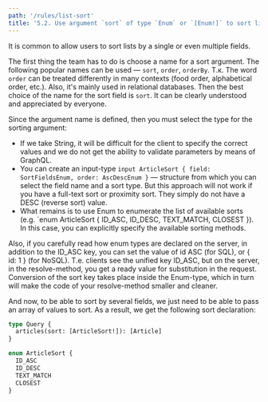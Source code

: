 ```yaml
---
path: '/rules/list-sort'
title: '5.2. Use argument `sort` of type `Enum` or `[Enum!]` to sort lists.'
---
```


It is common to allow users to sort lists by a single or even multiple fields.

The first thing the team has to do is choose a name for a sort argument. The following popular names can be used — `sort`, `order`, `orderBy`. Т.к. The word `order` can be treated differently in many contexts (food order, alphabetical order, etc.). Also, it's mainly used in relational databases. Then the best choice of the name for the sort field is `sort`. It can be clearly understood and appreciated by everyone.

Since the argument name is defined, then you must select the type for the sorting argument:

- If we take String, it will be difficult for the client to specify the correct values and we do not get the ability to validate parameters by means of GraphQL.
- You can create an input-type `input ArticleSort { field: SortFieldsEnum, order: AscDescEnum }` — structure from which you can select the field name and a sort type. But this approach will not work if you have a full-text sort or proximity sort. They simply do not have a DESC (reverse sort) value.
- What remains is to use Enum to enumerate the list of available sorts (e.g. `enum ArticleSort { ID_ASC, ID_DESC, TEXT_MATCH, CLOSEST }). In this case, you can explicitly specify the available sorting methods.

Also, if you carefully read how enum types are declared on the server, in addition to the ID_ASC key, you can set the value of id ASC (for SQL), or { id: 1 } (for NoSQL). Т.е. clients see the unified key ID_ASC, but on the server, in the resolve-method, you get a ready value for substitution in the request. Conversion of the sort key takes place inside the Enum-type, which in turn will make the code of your resolve-method smaller and cleaner.

And now, to be able to sort by several fields, we just need to be able to pass an array of values to sort. As a result, we get the following sort declaration:

```graphql
type Query {
  articles(sort: [ArticleSort!]): [Article]
}

enum ArticleSort {
  ID_ASC
  ID_DESC
  TEXT_MATCH
  CLOSEST
}
```
